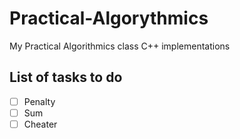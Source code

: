 # Practical-Algorythmics
My Practical Algorithmics class C++ implementations

## List of tasks to do
- [ ] Penalty
- [ ] Sum
- [ ] Cheater
